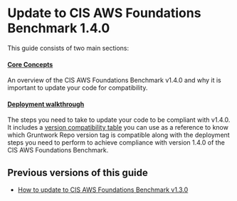 # Update to CIS AWS Foundations Benchmark 1.4.0

This guide consists of two main sections:

<div className="dlist">

#### [Core Concepts](core-concepts.md)

An overview of the CIS AWS Foundations Benchmark v1.4.0 and why it is important to update your code for compatibility.

#### [Deployment walkthrough](deployment-walkthrough/step-1-update-references-to-the-gruntwork-infrastructure-as-code-library.md)

The steps you need to take to update your code to be compliant with v1.4.0. It includes a
[version compatibility table](deployment-walkthrough/step-1-update-references-to-the-gruntwork-infrastructure-as-code-library.md#compatibility-table) you can use as a reference to know which Gruntwork Repo version
tag is compatible along with the deployment steps you need to perform to achieve compliance with version 1.4.0 of the
CIS AWS Foundations Benchmark.

</div>

## Previous versions of this guide

- [How to update to CIS AWS Foundations Benchmark v1.3.0](/guides/stay-up-to-date/cis/cis-1.3.0)


<!-- ##DOCS-SOURCER-START
{"sourcePlugin":"local-copier","hash":"8c0f9be6013feef70b809f0778c9116f"}
##DOCS-SOURCER-END -->
